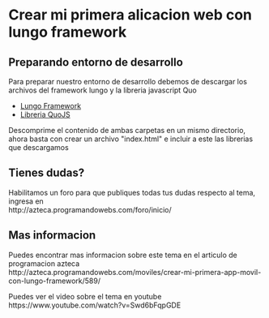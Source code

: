 Crear mi primera alicacion web con lungo framework
=============

<h2>Preparando entorno de desarrollo</h2>
<p>Para preparar nuestro entorno de desarrollo debemos de descargar los archivos del framework lungo y la libreria javascript Quo</p>
<ul>
	<li><a href="http://lungo.tapquo.com">Lungo Framework</a></li>
	<li><a href="http://quojs.tapquo.com">Libreria QuoJS</a></li>
</ul>
<p>Descomprime el contenido de ambas carpetas en un mismo directorio, ahora basta con crear un archivo "index.html" e incluir a este las librerias que descargamos</p>
<h2>Tienes dudas?</h2>
<p>Habilitamos un foro para que publiques todas tus dudas respecto al tema, ingresa en<br>
http://azteca.programandowebs.com/foro/inicio/</p>
<h2>Mas informacion</h2>
<p>Puedes encontrar mas informacion sobre este tema en el articulo de programacion azteca<br>
http://azteca.programandowebs.com/moviles/crear-mi-primera-app-movil-con-lungo-framework/589/</p>
<p>Puedes ver el video sobre el tema en youtube<br>
https://www.youtube.com/watch?v=Swd6bFqpGDE</p>